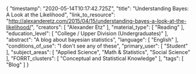 {
    "timestamp": "2020-05-14T10:17:42.725Z",
    "title": "Understanding Bayes: A Look at the Likelihood",
    "link_to_resource": "http://alexanderetz.com/2015/04/15/understanding-bayes-a-look-at-the-likelihood/",
    "creators": [
        "Alexander Etz"
    ],
    "material_type": [
        "Reading"
    ],
    "education_level": [
        "College / Upper Division (Undergraduates)"
    ],
    "abstract": "A blog about bayesian statistics",
    "language": [
        "English"
    ],
    "conditions_of_use": "I don't see any of these",
    "primary_user": [
        "Student"
    ],
    "subject_areas": [
        "Applied Science",
        "Math & Statistics",
        "Social Science"
    ],
    "FORRT_clusters": [
        "Conceptual and Statistical Knowledge"
    ],
    "tags": [
        "Blog"
    ]
}